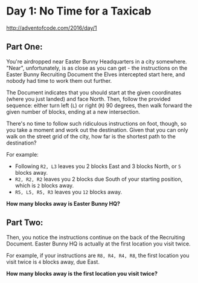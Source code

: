# Day 1: No Time for a Taxicab
http://adventofcode.com/2016/day/1

## Part One:
You're airdropped near Easter Bunny Headquarters in a city somewhere.
"Near", unfortunately, is as close as you can get - the instructions on
the Easter Bunny Recruiting Document the Elves intercepted start here,
and nobody had time to work them out further.

The Document indicates that you should start at the given coordinates
(where you just landed) and face North. Then, follow the provided
sequence: either turn left (`L`) or right (`R`) 90 degrees, then walk
forward the given number of blocks, ending at a new intersection.

There's no time to follow such ridiculous instructions on foot, though,
so you take a moment and work out the destination. Given that you can
only walk on the street grid of the city, how far is the shortest path
to the destination?

For example:

- Following `R2, L3` leaves you 2 blocks East and 3 blocks North, or `5`
  blocks away.
- `R2, R2, R2` leaves you 2 blocks due South of your starting position,
  which is `2` blocks away.
- `R5, L5, R5, R3` leaves you `12` blocks away.

**How many blocks away is Easter Bunny HQ?**

## Part Two:
Then, you notice the instructions continue on the back of the Recruiting
Document. Easter Bunny HQ is actually at the first location you visit
twice.

For example, if your instructions are `R8, R4, R4, R8`, the first location
you visit twice is `4` blocks away, due East.

**How many blocks away is the first location you visit twice?**
